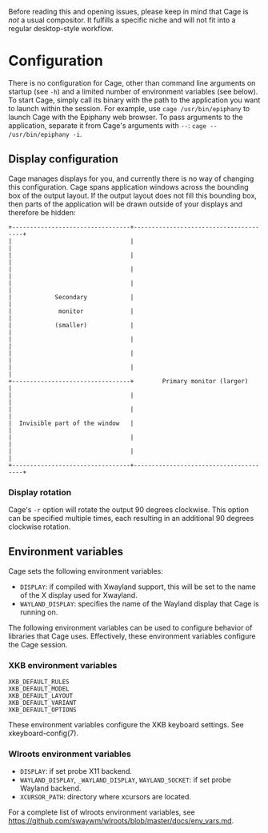 Before reading this and opening issues, please keep in mind that Cage is *not* a usual compositor. It fulfills a specific niche and will not fit into a regular desktop-style workflow.

# Configuration

There is no configuration for Cage, other than command line arguments on startup (see `-h`) and a limited number of environment variables (see below). To start Cage, simply call its binary with the path to the application you want to launch within the session. For example, use `cage /usr/bin/epiphany` to launch Cage with the Epiphany web browser. To pass arguments to the application, separate it from Cage's arguments with `--`: `cage -- /usr/bin/epiphany -i`.

## Display configuration

Cage manages displays for you, and currently there is no way of changing this configuration. Cage spans application windows across the bounding box of the output layout. If the output layout does not fill this bounding box, then parts of the application will be drawn outside of your displays and therefore be hidden:

```
+---------------------------------+---------------------------------------+
|                                 |                                       |
|                                 |                                       |
|                                 |                                       |
|                                 |                                       |
|            Secondary            |                                       |
|             monitor             |                                       |
|            (smaller)            |                                       |
|                                 |                                       |
|                                 |                                       |
|                                 |                                       |
+---------------------------------+        Primary monitor (larger)       |
|                                 |                                       |
|                                 |                                       |
|  Invisible part of the window   |                                       |
|                                 |                                       |
|                                 |                                       |
+---------------------------------+---------------------------------------+
```

### Display rotation 

Cage's `-r` option will rotate the output 90 degrees clockwise. This option can be specified multiple times, each resulting in an additional 90 degrees clockwise rotation.

## Environment variables

Cage sets the following environment variables:

* `DISPLAY`: if compiled with Xwayland support, this will be set to the name of
  the X display used for Xwayland.
* `WAYLAND_DISPLAY`: specifies the name of the Wayland display that Cage is
  running on.

The following environment variables can be used to configure behavior of
libraries that Cage uses.  Effectively, these environment variables configure
the Cage session.

### XKB environment variables

```
XKB_DEFAULT_RULES
XKB_DEFAULT_MODEL
XKB_DEFAULT_LAYOUT
XKB_DEFAULT_VARIANT
XKB_DEFAULT_OPTIONS
```

These environment variables configure the XKB keyboard settings. See
xkeyboard-config(7).

### Wlroots environment variables

* `DISPLAY`: if set probe X11 backend.
* `WAYLAND_DISPLAY`, `_WAYLAND_DISPLAY`, `WAYLAND_SOCKET`: if set probe Wayland
  backend.
* `XCURSOR_PATH`: directory where xcursors are located.

For a complete list of wlroots environment variables, see
https://github.com/swaywm/wlroots/blob/master/docs/env_vars.md.